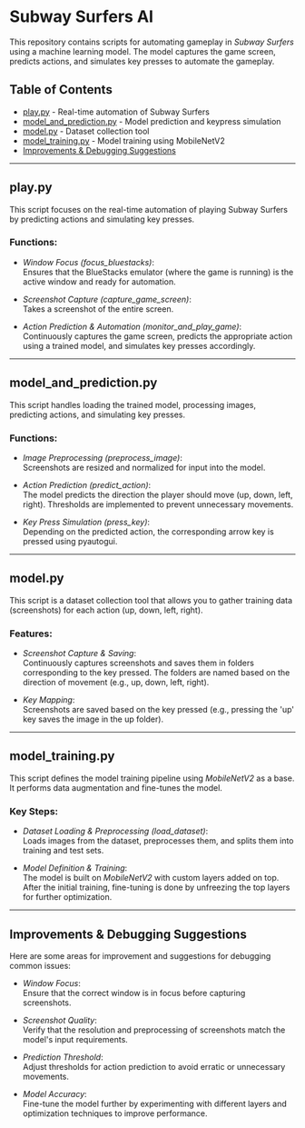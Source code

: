# Subway Surfers AI

This repository contains scripts for automating gameplay in *Subway Surfers* using a machine learning model. The model captures the game screen, predicts actions, and simulates key presses to automate the gameplay.

## Table of Contents
- [play.py](#playpy) - Real-time automation of Subway Surfers
- [model_and_prediction.py](#model_and_predictionpy) - Model prediction and keypress simulation
- [model.py](#modelpy) - Dataset collection tool
- [model_training.py](#model_trainingpy) - Model training using MobileNetV2
- [Improvements & Debugging Suggestions](#improvements--debugging-suggestions)

---

## play.py

This script focuses on the real-time automation of playing Subway Surfers by predicting actions and simulating key presses.

### Functions:
- *Window Focus (focus_bluestacks)*:  
  Ensures that the BlueStacks emulator (where the game is running) is the active window and ready for automation.
  
- *Screenshot Capture (capture_game_screen)*:  
  Takes a screenshot of the entire screen.
  
- *Action Prediction & Automation (monitor_and_play_game)*:  
  Continuously captures the game screen, predicts the appropriate action using a trained model, and simulates key presses accordingly.

---

## model_and_prediction.py

This script handles loading the trained model, processing images, predicting actions, and simulating key presses.

### Functions:
- *Image Preprocessing (preprocess_image)*:  
  Screenshots are resized and normalized for input into the model.
  
- *Action Prediction (predict_action)*:  
  The model predicts the direction the player should move (up, down, left, right). Thresholds are implemented to prevent unnecessary movements.
  
- *Key Press Simulation (press_key)*:  
  Depending on the predicted action, the corresponding arrow key is pressed using pyautogui.

---

## model.py

This script is a dataset collection tool that allows you to gather training data (screenshots) for each action (up, down, left, right).

### Features:
- *Screenshot Capture & Saving*:  
  Continuously captures screenshots and saves them in folders corresponding to the key pressed. The folders are named based on the direction of movement (e.g., up, down, left, right).
  
- *Key Mapping*:  
  Screenshots are saved based on the key pressed (e.g., pressing the 'up' key saves the image in the up folder).

---

## model_training.py

This script defines the model training pipeline using *MobileNetV2* as a base. It performs data augmentation and fine-tunes the model.

### Key Steps:
- *Dataset Loading & Preprocessing (load_dataset)*:  
  Loads images from the dataset, preprocesses them, and splits them into training and test sets.
  
- *Model Definition & Training*:  
  The model is built on *MobileNetV2* with custom layers added on top. After the initial training, fine-tuning is done by unfreezing the top layers for further optimization.

---

## Improvements & Debugging Suggestions

Here are some areas for improvement and suggestions for debugging common issues:

- *Window Focus*:  
  Ensure that the correct window is in focus before capturing screenshots.
  
- *Screenshot Quality*:  
  Verify that the resolution and preprocessing of screenshots match the model's input requirements.
  
- *Prediction Threshold*:  
  Adjust thresholds for action prediction to avoid erratic or unnecessary movements.
  
- *Model Accuracy*:  
  Fine-tune the model further by experimenting with different layers and optimization techniques to improve performance.
